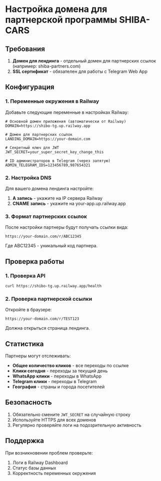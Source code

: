 # Настройка домена для партнерской программы SHIBA-CARS

## Требования

1. **Домен для лендинга** - отдельный домен для партнерских ссылок (например: shiba-partners.com)
2. **SSL сертификат** - обязателен для работы с Telegram Web App

## Конфигурация

### 1. Переменные окружения в Railway

Добавьте следующие переменные в настройках Railway:

```env
# Основной домен приложения (автоматически от Railway)
DOMAIN=https://shibo-tg.up.railway.app

# Домен для партнерских ссылок
LANDING_DOMAIN=https://your-domain.com

# Секретный ключ для JWT
JWT_SECRET=your_super_secret_key_change_this

# ID администраторов в Telegram (через запятую)
ADMIN_TELEGRAM_IDS=123456789,987654321
```

### 2. Настройка DNS

Для вашего домена лендинга настройте:

1. **A запись** - укажите на IP сервера Railway
2. **CNAME запись** - укажите на your-app.up.railway.app

### 3. Формат партнерских ссылок

После настройки партнеры будут получать ссылки вида:
```
https://your-domain.com/r/ABC12345
```

Где ABC12345 - уникальный код партнера.

## Проверка работы

### 1. Проверка API

```bash
curl https://shibo-tg.up.railway.app/health
```

### 2. Проверка партнерской ссылки

Откройте в браузере:
```
https://your-domain.com/r/TEST123
```

Должна открыться страница лендинга.

## Статистика

Партнеры могут отслеживать:
- **Общее количество кликов** - все переходы по ссылке
- **Клики сегодня** - переходы за текущий день
- **WhatsApp клики** - переходы в WhatsApp
- **Telegram клики** - переходы в Telegram
- **География** - страны и города посетителей

## Безопасность

1. Обязательно смените `JWT_SECRET` на случайную строку
2. Используйте HTTPS для всех доменов
3. Регулярно проверяйте логи на подозрительную активность

## Поддержка

При возникновении проблем проверьте:
1. Логи в Railway Dashboard
2. Статус базы данных
3. Корректность переменных окружения